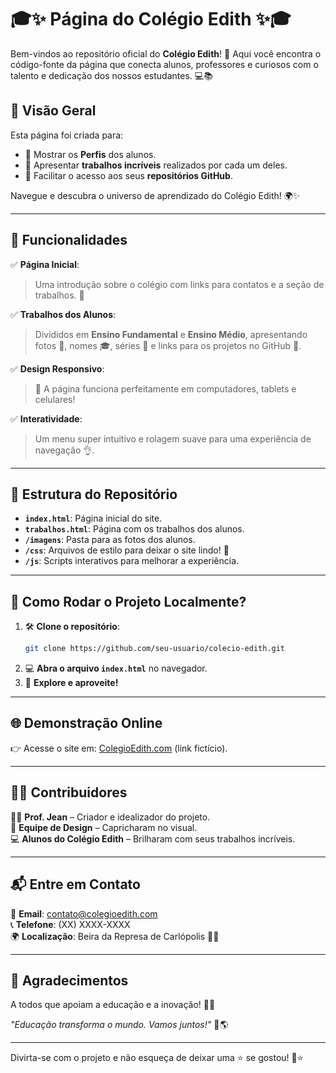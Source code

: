 # 🎓✨ **Página do Colégio Edith** ✨🎓

Bem-vindos ao repositório oficial do **Colégio Edith**! 🚀 Aqui você encontra o código-fonte da página que conecta alunos, professores e curiosos com o talento e dedicação dos nossos estudantes. 💻📚

## 🌟 **Visão Geral**

Esta página foi criada para:
- 📸 Mostrar os **Perfis** dos alunos.
- 📝 Apresentar **trabalhos incríveis** realizados por cada um deles.
- 🔗 Facilitar o acesso aos seus **repositórios GitHub**.

Navegue e descubra o universo de aprendizado do Colégio Edith! 🌍✨

---

## 🚀 **Funcionalidades**

✅ **Página Inicial**:  
> Uma introdução sobre o colégio com links para contatos e a seção de trabalhos. 🏫  

✅ **Trabalhos dos Alunos**:  
> Divididos em **Ensino Fundamental** e **Ensino Médio**, apresentando fotos 📸, nomes 🎓, séries 📖 e links para os projetos no GitHub 🔗.

✅ **Design Responsivo**:  
> 📱 A página funciona perfeitamente em computadores, tablets e celulares!  

✅ **Interatividade**:  
> Um menu super intuitivo e rolagem suave para uma experiência de navegação 👌.

---

## 📂 **Estrutura do Repositório**

- **`index.html`**: Página inicial do site.  
- **`trabalhos.html`**: Página com os trabalhos dos alunos.  
- **`/imagens`**: Pasta para as fotos dos alunos.  
- **`/css`**: Arquivos de estilo para deixar o site lindo! 🎨  
- **`/js`**: Scripts interativos para melhorar a experiência.  

---

## 🔧 **Como Rodar o Projeto Localmente?**

1. 🛠 **Clone o repositório**:
   ```bash
   git clone https://github.com/seu-usuario/colecio-edith.git
   ```
2. 💻 **Abra o arquivo `index.html`** no navegador.  
3. 🎉 **Explore e aproveite!**

---

## 🌐 **Demonstração Online**

👉 Acesse o site em: [ColegioEdith.com](https://colegioedith.com) (link fictício).

---

## 🧑‍🎓 **Contribuidores**

👨‍🏫 **Prof. Jean** – Criador e idealizador do projeto.  
🎨 **Equipe de Design** – Capricharam no visual.  
💻 **Alunos do Colégio Edith** – Brilharam com seus trabalhos incríveis.

---

## 📬 **Entre em Contato**

💌 **Email**: contato@colegioedith.com  
📞 **Telefone**: (XX) XXXX-XXXX  
🌍 **Localização**: Beira da Represa de Carlópolis 🌊🌅

---

## 🥳 **Agradecimentos**

A todos que apoiam a educação e a inovação! 💖🎉  

_"Educação transforma o mundo. Vamos juntos!"_ 🌟🌎

--- 

Divirta-se com o projeto e não esqueça de deixar uma ⭐ se gostou! 🥳⭐
